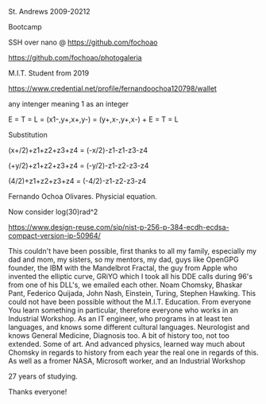 St. Andrews 2009-20212

Bootcamp


SSH over nano @ https://github.com/fochoao


https://github.com/fochoao/photogaleria




M.I.T. Student from 2019

https://www.credential.net/profile/fernandoochoa120798/wallet


any intenger meaning 1 as an integer

E = T = L = (x1-,y+,x+,y-) = (y+,x-,y+,x-) + E = T = L

Substitution

(x+/2)+z1+z2+z3+z4 = 
(-x/2)-z1-z1-z3-z4

(+y/2)+z1+z2+z3+z4 =
(-y/2)-z1-z2-z3-z4

(4/2)+z1+z2+z3+z4 =
(-4/2)-z1-z2-z3-z4

Fernando Ochoa Olivares.
Physicial equation.

Now consider log(30)rad^2

https://www.design-reuse.com/sip/nist-p-256-p-384-ecdh-ecdsa-compact-version-ip-50964/

This couldn't have been possible, first thanks to all my family, especially my dad and mom, my sisters, so my mentors, my dad, guys like OpenGPG founder, the IBM with the Mandelbrot Fractal, the guy from Apple who invented the elliptic curve, GRiYO which I took all his DDE calls during 96's from one of his DLL's, we emailed each other. Noam Chomsky, Bhaskar Pant, Federico Quijada, John Nash, Einstein, Turing, Stephen Hawking. This could not have been possible without the M.I.T. Education. From everyone You learn something in particular, therefore everyone who works in an Industrial Workshop. As an IT engineer, who programs in at least ten languages, and knows some different cultural languages. Neurologist and knows General Medicine, Diagnosis too. A bit of history too, not too extended. Some of art. And advanced physics, learned way much about Chomsky in regards to history from each year the real one in regards of this. As well as a fromer NASA, Microsoft worker, and an Industrial Workshop 

27 years of studying.

Thanks everyone!
